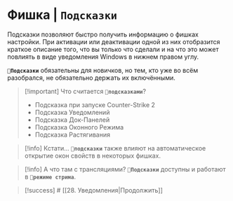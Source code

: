 # Фишка | **`Подсказки`**

Подсказки позволяют быстро получить информацию о фишках настройки. При активации или деактивации одной из них отобразится краткое описание того, что вы только что сделали и на что это может повлиять в виде уведомления Windows в нижнем правом углу. 

**`🎦Подсказки`** обязательны для новичков, но тем, кто уже во всём разобрался, не обязательно держать их включёнными.

> [!important] Что считается **`🎦подсказками`**?
> - Подсказка при запуске Counter-Strike 2
> - Подсказка Уведомлений
> - Подсказка Док-Панелей
> - Подсказка Оконного Режима
> - Подсказка Растягивания

> [!info] Кстати...
>**`🎦подсказки`** также влияют на автоматическое открытие окон свойств в некоторых фишках.

> [!info] А что там с трансляциями?
 **`🛜Подсказки`** доступны и работают в **`🛜режиме стрима`**.

> [!success] # [[28. Уведомления|Продолжить]]